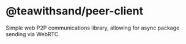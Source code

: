 # @teawithsand/peer-client

Simple web P2P communications library, allowing for async package sending via WebRTC.
